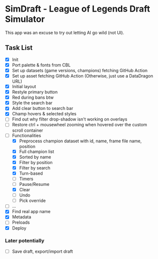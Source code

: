 # SimDraft - League of Legends Draft Simulator

This app was an excuse to try out letting AI go wild (not UI).

## Task List

- [x] Init
- [x] Port palette & fonts from CBL
- [x] Set up datasets (game versions, champions) fetching GitHub Action
- [x] Set up asset fetching GitHub Action (Otherwise, just use a DataDragon URL)
- [x] Initial layout
- [x] Restyle primary button
- [x] Red during bans btw
- [x] Style the search bar
- [x] Add clear button to search bar
- [x] Champ hovers & selected styles
- [ ] Find out why filter drop-shadow isn't working on overlays
- [ ] Restore ctrl + mousewheel zooming when hovered over the custom scroll container
- [ ] Functionalities
  - [x] Preprocess champion dataset with id, name, frame file name, position
  - [x] Full champion list
  - [x] Sorted by name
  - [x] Filter by position
  - [x] Filter by search
  - [x] Turn-based
  - [ ] Timers
  - [ ] Pause/Resume
  - [x] Clear
  - [ ] Undo
  - [ ] Pick override
- [ ] ...
- [x] Find real app name
- [x] Metadata
- [ ] Preloads
- [x] Deploy

### Later potentially

- [ ] Save draft, export/import draft
